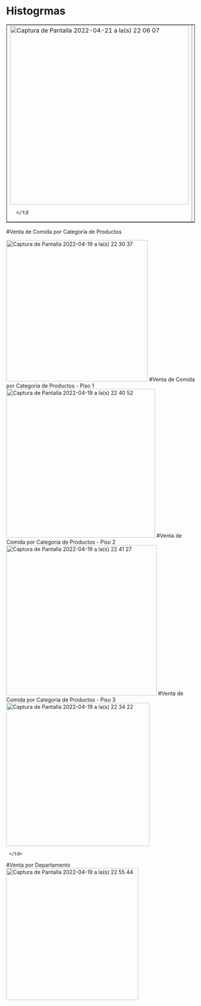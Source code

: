 

# Histogrmas

<table border=1>
 <tr>
    <td> 
      <img width="478" alt="Captura de Pantalla 2022-04-21 a la(s) 22 06 07" src="https://user-images.githubusercontent.com/39570909/164582136-d2e3e43a-9548-4276-a2c3-bf407bdbeff4.png">

      
      </td
      
 <td> 
      
      <img width="486" alt="Captura de Pantalla 2022-04-21 a la(s) 22 08 10" src="https://user-images.githubusercontent.com/39570909/164582364-bacad659-f9af-47fc-965c-aa53e26cd9b5.png">

      </td
  </tr>
</table>
     <tablr>
  <tr>
    <td>   

#Venta de Comida por Categoría de Productos

<img width="378" alt="Captura de Pantalla 2022-04-19 a la(s) 22 30 37" src="https://user-images.githubusercontent.com/39570909/164135132-8819ed2f-ddd3-4281-96a2-2e839373a715.png">

</td>
    <td>
#Venta de Comida por Categoría de Productos - Piso 1

<img width="398" alt="Captura de Pantalla 2022-04-19 a la(s) 22 40 52" src="https://user-images.githubusercontent.com/39570909/164136185-5e45646a-1735-4b6b-b747-1c41cc2b859f.png">
    </td>
  </tr>

   <tr>
    <td>  
#Venta de Comida por Categoría de Productos - Piso 2

<img width="402" alt="Captura de Pantalla 2022-04-19 a la(s) 22 41 27" src="https://user-images.githubusercontent.com/39570909/164136251-58737bc2-909e-4261-ac67-fbee5cb0d309.png">

  </td>
    <td>
#Venta de Comida por Categoría de Productos - Piso 3

<img width="383" alt="Captura de Pantalla 2022-04-19 a la(s) 22 34 22" src="https://user-images.githubusercontent.com/39570909/164135549-0e35a672-f1ff-4f27-a82f-82196f1d0bdd.png">

     </td>
  </tr>
    </table>
#Venta por Departamento

<img width="353" alt="Captura de Pantalla 2022-04-19 a la(s) 22 55 44" src="https://user-images.githubusercontent.com/39570909/164141131-647ee699-b5c8-49b1-bc19-3d66673d9889.png">
  

